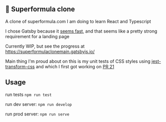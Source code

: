## 🚀 Superformula clone
A clone of superformula.com I am doing to learn React and Typescript

I chose Gatsby because it [seems fast](https://www.gatsbyjs.com/blog/comparing-website-performance-gatsby-vs-next-vs-nuxt/), and that seems like a pretty strong requirement for a landing page

Currently WIP, but see the progress at https://superformulaclonemain.gatsbyjs.io/

Main thing I'm proud about on this is my unit tests of CSS styles using [jest-transform-css](https://github.com/dferber90/jest-transform-css) and which I first got working on [PR 21](https://github.com/syntapy/superformula_clone/pull/21)

## Usage

run tests `npm run test`

run dev server: `npm run develop`

run prod server: `npm run serve`
